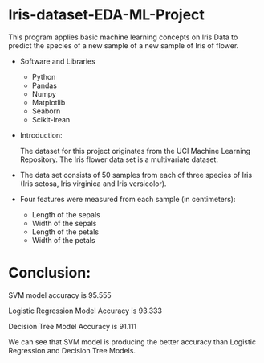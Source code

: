 # Iris-dataset-EDA-ML-Project
This program applies basic machine learning concepts on Iris Data to predict the species of a new sample of a new sample of Iris of flower.

* Software and Libraries
  * Python 
  * Pandas
  * Numpy
  * Matplotlib
  * Seaborn
  * Scikit-lrean

* Introduction:

    The dataset for this project originates from the UCI Machine Learning Repository. The Iris flower data set is a multivariate dataset.

* The data set consists of 50 samples from each of three species of Iris (Iris setosa, Iris virginica and Iris versicolor).
* Four features were measured from each sample (in centimeters):
  * Length of the sepals
  * Width of the sepals
  * Length of the petals
  * Width of the petals

# Conclusion:
SVM model accuracy is 95.555

Logistic Regression Model Accuracy is 93.333 

Decision Tree Model Accuracy is 91.111

We can see that SVM model is producing the better accuracy than Logistic Regression and Decision Tree Models.
